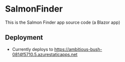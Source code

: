 # SalmonFinder

This is the Salmon Finder app source code (a Blazor app)

## Deployment

- Currently deploys to https://ambitious-bush-0814f5710.5.azurestaticapps.net
